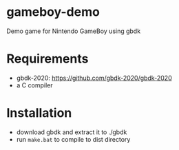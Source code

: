 # gameboy-demo
Demo game for Nintendo GameBoy using gbdk

# Requirements
- gbdk-2020: https://github.com/gbdk-2020/gbdk-2020
- a C compiler

# Installation
- download gbdk and extract it to ./gbdk
- run `make.bat` to compile to dist directory